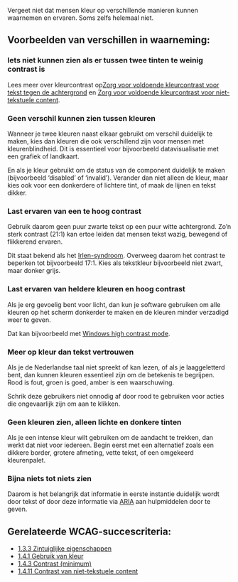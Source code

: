 <!-- @license CC0-1.0 -->

Vergeet niet dat mensen kleur op verschillende manieren kunnen waarnemen en ervaren. Soms zelfs helemaal niet.

## Voorbeelden van verschillen in waarneming:

### Iets niet kunnen zien als er tussen twee tinten te weinig contrast is

Lees meer over kleurcontrast op[Zorg voor voldoende kleurcontrast voor tekst tegen de achtergrond](/richtlijnen/stijl/kleuren/contrast-tekst) en [Zorg voor voldoende kleurcontrast voor niet-tekstuele content](/richtlijnen/stijl/kleuren/contrast-niet-tekstuele-content).

### Geen verschil kunnen zien tussen kleuren

Wanneer je twee kleuren naast elkaar gebruikt om verschil duidelijk te maken, kies dan kleuren die ook verschillend zijn voor mensen met kleurenblindheid. Dit is essentieel voor bijvoorbeeld datavisualisatie met een grafiek of landkaart.

En als je kleur gebruikt om de status van de component duidelijk te maken (bijvoorbeeld ‘disabled’ of ‘invalid’). Verander dan niet alleen de kleur, maar kies ook voor een donkerdere of lichtere tint, of maak de lijnen en tekst dikker.

### Last ervaren van een te hoog contrast

Gebruik daarom geen puur zwarte tekst op een puur witte achtergrond. Zo’n sterk contrast (21:1) kan ertoe leiden dat mensen tekst wazig, bewegend of flikkerend ervaren.

Dit staat bekend als het [Irlen-syndroom](https://en.m.wikipedia.org/wiki/Irlen_syndrome). Overweeg daarom het contrast te beperken tot bijvoorbeeld 17:1. Kies als tekstkleur bijvoorbeeld niet zwart, maar donker grijs.

### Last ervaren van heldere kleuren en hoog contrast

Als je erg gevoelig bent voor licht, dan kun je software gebruiken om alle kleuren op het scherm donkerder te maken en de kleuren minder verzadigd weer te geven.

Dat kan bijvoorbeeld met [Windows high contrast mode](https://support.microsoft.com/en-us/windows/change-color-contrast-in-windows-fedc744c-90ac-69df-aed5-c8a90125e696).

### Meer op kleur dan tekst vertrouwen

Als je de Nederlandse taal niet spreekt of kan lezen, of als je laaggeletterd bent, dan kunnen kleuren essentieel zijn om de betekenis te begrijpen. Rood is fout, groen is goed, amber is een waarschuwing.

Schrik deze gebruikers niet onnodig af door rood te gebruiken voor acties die ongevaarlijk zijn om aan te klikken.

### Geen kleuren zien, alleen lichte en donkere tinten

Als je een intense kleur wilt gebruiken om de aandacht te trekken, dan werkt dat niet voor iedereen. Begin eerst met een alternatief zoals een dikkere border, grotere afmeting, vette tekst, of een omgekeerd kleurenpalet.

### Bijna niets tot niets zien

Daarom is het belangrijk dat informatie in eerste instantie duidelijk wordt door tekst of door deze informatie via [ARIA](https://developer.mozilla.org/en-US/docs/Web/Accessibility/ARIA) aan hulpmiddelen door te geven.

## Gerelateerde WCAG-succescriteria:

- [1.3.3 Zintuiglijke eigenschappen](/wcag/1.4.1)
- [1.4.1 Gebruik van kleur](/wcag/1.4.1)
- [1.4.3 Contrast (minimum)](/wcag/1.4.3)
- [1.4.11 Contrast van niet-tekstuele content](/wcag/1.4.11)
